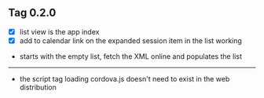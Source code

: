 ## Tag 0.2.0

- [x] list view is the app index
- [x] add to calendar link on the expanded session item in the list working
- starts with the empty list, fetch the XML online and populates the list

-----

- the script tag loading cordova.js doesn't need to exist in the web distribution